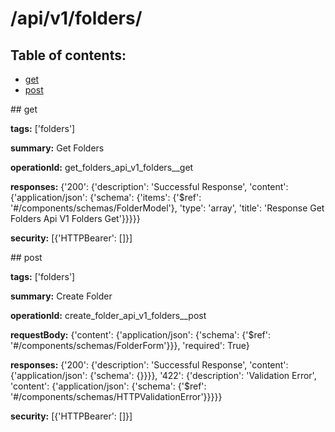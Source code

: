 # /api/v1/folders/

## Table of contents:
- [get](#get)
- [post](#post)

<a name="get" />
## get

**tags:** ['folders']

**summary:** Get Folders

**operationId:** get_folders_api_v1_folders__get

**responses:** {'200': {'description': 'Successful Response', 'content': {'application/json': {'schema': {'items': {'$ref': '#/components/schemas/FolderModel'}, 'type': 'array', 'title': 'Response Get Folders Api V1 Folders  Get'}}}}}

**security:** [{'HTTPBearer': []}]

<a name="post" />
## post

**tags:** ['folders']

**summary:** Create Folder

**operationId:** create_folder_api_v1_folders__post

**requestBody:** {'content': {'application/json': {'schema': {'$ref': '#/components/schemas/FolderForm'}}}, 'required': True}

**responses:** {'200': {'description': 'Successful Response', 'content': {'application/json': {'schema': {}}}}, '422': {'description': 'Validation Error', 'content': {'application/json': {'schema': {'$ref': '#/components/schemas/HTTPValidationError'}}}}}

**security:** [{'HTTPBearer': []}]

